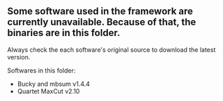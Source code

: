 ## Some software used in the framework are currently unavailable. Because of that, the binaries are in this folder.

Always check the each software's original source to download the latest version.

Softwares in this folder:
 - Bucky and mbsum v1.4.4
 - Quartet MaxCut v2.10